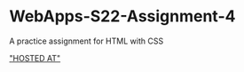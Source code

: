 # WebApps-S22-Assignment-4
A practice assignment for HTML with CSS

["HOSTED AT"](https://44-563-web-apps-s22.github.io/webapps-s22-assignment-4-AkankshaReddy12/)
